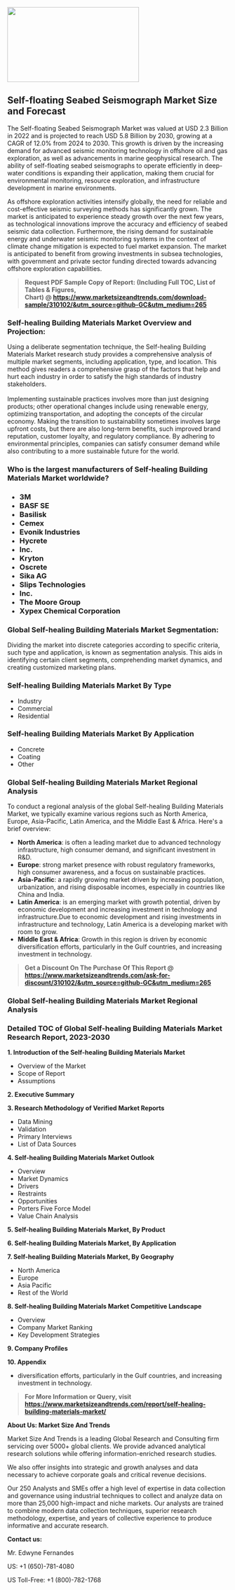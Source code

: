 <p><img class="alignnone size-medium wp-image-20088" src="https://ffe5etoiles.com/wp-content/uploads/2024/12/MST1-300x171.png" alt="" width="300" height="171" /></p><h2>Self-floating Seabed Seismograph Market Size and Forecast</h2><p>The Self-floating Seabed Seismograph Market was valued at USD 2.3 Billion in 2022 and is projected to reach USD 5.8 Billion by 2030, growing at a CAGR of 12.0% from 2024 to 2030. This growth is driven by the increasing demand for advanced seismic monitoring technology in offshore oil and gas exploration, as well as advancements in marine geophysical research. The ability of self-floating seabed seismographs to operate efficiently in deep-water conditions is expanding their application, making them crucial for environmental monitoring, resource exploration, and infrastructure development in marine environments.</p><p>As offshore exploration activities intensify globally, the need for reliable and cost-effective seismic surveying methods has significantly grown. The market is anticipated to experience steady growth over the next few years, as technological innovations improve the accuracy and efficiency of seabed seismic data collection. Furthermore, the rising demand for sustainable energy and underwater seismic monitoring systems in the context of climate change mitigation is expected to fuel market expansion. The market is anticipated to benefit from growing investments in subsea technologies, with government and private sector funding directed towards advancing offshore exploration capabilities.</p></p><blockquote id="" class=""><strong>Request PDF Sample Copy of Report: (Including Full TOC, List of Tables &amp; Figures, Chart)&nbsp;@&nbsp;<strong><a href="https://www.marketsizeandtrends.com/download-sample/310102/&utm_source=github-GC&utm_medium=265" target="_blank">https://www.marketsizeandtrends.com/download-sample/310102/&utm_source=github-GC&utm_medium=265</a></strong></strong></blockquote><h3 id="" class="">Self-healing Building Materials Market&nbsp;Overview and Projection:</h3><p id="" class="">Using a deliberate segmentation technique, the Self-healing Building Materials Market research study provides a comprehensive analysis of multiple market segments, including application, type, and location. This method gives readers a comprehensive grasp of the factors that help and hurt each industry in order to satisfy the high standards of industry stakeholders. <br /> <br />Implementing sustainable practices involves more than just designing products; other operational changes include using renewable energy, optimizing transportation, and adopting the concepts of the circular economy. Making the transition to sustainability sometimes involves large upfront costs, but there are also long-term benefits, such improved brand reputation, customer loyalty, and regulatory compliance. By adhering to environmental principles, companies can satisfy consumer demand while also contributing to a more sustainable future for the world.</p><h3 id="" class="">Who is the largest manufacturers of&nbsp;Self-healing Building Materials Market worldwide?</h3><h3 class=""><p><ul><li>3M </li><li> BASF SE </li><li> Basilisk </li><li> Cemex </li><li> Evonik Industries </li><li> Hycrete </li><li> Inc. </li><li> Kryton </li><li> Oscrete </li><li> Sika AG </li><li> Slips Technologies </li><li> Inc. </li><li> The Moore Group </li><li> Xypex Chemical Corporation</li></ul></p></h3><h3 id="" class="">Global&nbsp;Self-healing Building Materials Market Segmentation:</h3><p id="" class="">Dividing the market into discrete categories according to specific criteria, such type and application, is known as segmentation analysis. This aids in identifying certain client segments, comprehending market dynamics, and creating customized marketing plans.</p><h3 id="" class="">Self-healing Building Materials Market&nbsp;By Type</h3><p><p><ul><li>Industry</li><li> Commercial</li><li> Residential</p></li></ul></p></p><h3 id="" class="">Self-healing Building Materials Market&nbsp;By Application</h3><p class=""><p><ul><li>Concrete</li><li> Coating</li><li> Other</li></ul></p></p><h3 id="" class="">Global Self-healing Building Materials Market Regional Analysis</h3><p id="" class="">To conduct a regional analysis of the global Self-healing Building Materials Market, we typically examine various regions such as North America, Europe, Asia-Pacific, Latin America, and the Middle East &amp; Africa. Here's a brief overview:</p><ul><li><strong>North America</strong>: is often a leading market due to advanced technology infrastructure, high consumer demand, and significant investment in R&amp;D.</li><li><strong>Europe</strong>: strong market presence with robust regulatory frameworks, high consumer awareness, and a focus on sustainable practices.</li><li><strong>Asia-Pacific</strong>: a rapidly growing market driven by increasing population, urbanization, and rising disposable incomes, especially in countries like China and India.</li><li><strong>Latin America</strong>: is an emerging market with growth potential, driven by economic development and increasing investment in technology and infrastructure.Due to economic development and rising investments in infrastructure and technology, Latin America is a developing market with room to grow.</li><li><strong>Middle East &amp; Africa</strong>: Growth in this region is driven by economic diversification efforts, particularly in the Gulf countries, and increasing investment in technology.</li></ul><blockquote id="" class=""><strong>Get a Discount On The Purchase Of This Report @ <strong><a href="https://www.marketsizeandtrends.com/ask-for-discount/310102/&utm_source=github-GC&utm_medium=265" target="_blank">https://www.marketsizeandtrends.com/ask-for-discount/310102/&utm_source=github-GC&utm_medium=265</a></strong></strong></blockquote><h3 id="" class="">Global Self-healing Building Materials Market Regional Analysis</h3><h3 id="" class="">Detailed TOC of Global Self-healing Building Materials Market Research Report, 2023-2030</h3><p id="" class=""><strong>1. Introduction of the Self-healing Building Materials Market</strong></p><ul><li>Overview of the Market</li><li>Scope of Report</li><li>Assumptions</li></ul><p id="" class=""><strong>2. Executive Summary</strong></p><p id="" class=""><strong>3. Research Methodology of Verified Market Reports</strong></p><ul><li>Data Mining</li><li>Validation</li><li>Primary Interviews</li><li>List of Data Sources</li></ul><p id="" class=""><strong>4. Self-healing Building Materials Market Outlook</strong></p><ul><li>Overview</li><li>Market Dynamics</li><li>Drivers</li><li>Restraints</li><li>Opportunities</li><li>Porters Five Force Model</li><li>Value Chain Analysis</li></ul><p id="" class=""><strong>5. Self-healing Building Materials Market, By Product</strong></p><p id="" class=""><strong>6. Self-healing Building Materials Market, By Application</strong></p><p id="" class=""><strong>7. Self-healing Building Materials Market, By Geography</strong></p><ul><li>North America</li><li>Europe</li><li>Asia Pacific</li><li>Rest of the World</li></ul><p id="" class=""><strong>8. Self-healing Building Materials Market Competitive Landscape</strong></p><ul><li>Overview</li><li>Company Market Ranking</li><li>Key Development Strategies</li></ul><p id="" class=""><strong>9. Company Profiles</strong></p><p id="" class=""><strong>10. Appendix</strong></p><ul><li>diversification efforts, particularly in the Gulf countries, and increasing investment in technology.</li></ul><blockquote id="" class=""><strong>For More Information or Query, visit <strong><strong><a href="https://www.marketsizeandtrends.com/report/self-healing-building-materials-market/" target="_blank">https://www.marketsizeandtrends.com/report/self-healing-building-materials-market/</a></strong></strong></strong></blockquote><p id="" class=""><strong>About Us: Market Size And Trends</strong></p><p id="" class="">Market Size And Trends is a leading Global Research and Consulting firm servicing over 5000+ global clients. We provide advanced analytical research solutions while offering information-enriched research studies.</p><p id="" class="">We also offer insights into strategic and growth analyses and data necessary to achieve corporate goals and critical revenue decisions.</p><p id="" class="">Our 250 Analysts and SMEs offer a high level of expertise in data collection and governance using industrial techniques to collect and analyze data on more than 25,000 high-impact and niche markets. Our analysts are trained to combine modern data collection techniques, superior research methodology, expertise, and years of collective experience to produce informative and accurate research.</p><p id="" class=""><strong>Contact us:</strong></p><p id="" class="">Mr. Edwyne Fernandes</p><p id="" class="">US: +1 (650)-781-4080</p><p id="" class="">US Toll-Free: +1 (800)-782-1768</p>
